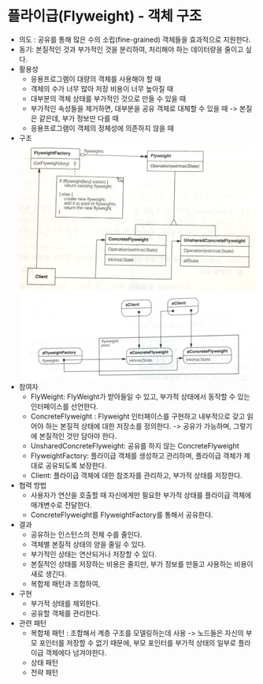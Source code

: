 # 플라이급(Flyweight) - 객체 구조 
* 의도 : 공유를 통해 많은 수의 소립(fine-grained) 객체들을 효과적으로 지원한다.
* 동기:  본질적인 것과 부가적인 것을 분리하여, 처리해야 하는 데이터량을 줄이고 싶다.
* 활용성 
	* 응용프로그램이 대량의 객체를 사용해야 할 때
	* 객체의 수가 너무 많아 저장 비용이 너무 높아질 때
	* 대부분의 객체 상태를 부가적인 것으로  만들 수 있을 때
	* 부가적인 속성들을 제거하면, 대부분을 공유 객체로 대체할 수 있을 때 -> 본질은 같은데, 부가 정보만 다를 때
	* 응용프로그램이 객체의 정체성에 의존하지 않을 때
* 구조
  ![Flyweight](/img/Flyweight.JPG)
  ![FlyweightModel](/img/FlyweightModel.JPG) 
* 참여자
	* FlyWeight: FlyWeight가 받아들일 수 있고, 부가적 상태에서 동작할 수 있는 인터페이스를 선언한다.
	* ConcreteFlyweight : Flyweight 인터페이스를 구현하고 내부적으로 갖고 읽어야 하는 본질적 상태에 대한 저장소를 정의한다. -> 공유가 가능하며, 그렇기에 본질적인 것만 담아야 한다.
	* UnsharedConcreteFlyweight: 공유를 하지 않는 ConcreteFlyweight
	* FlyweightFactory: 플라이급 객체를 생성하고 관리하며, 플라이급 객체가 제대로 공유되도록 보장한다.
	* Client: 플라이급 객체에 대한 참조자를 관리하고, 부가적 상태를 저장한다.
* 협력 방법
	* 사용자가 연산을 호출할 때 자신에게만 필요한 부가적 상태를 플라이급 객체에 매개변수로 전달한다.
	* ConcreteFlyweight를 FlyweightFactory를 통해서 공유한다.
* 결과
	* 공유하는 인스턴스의 전체 수를 줄인다.
	* 객체별 본질적 상태의 양을 줄일 수 있다.
	* 부가적인 상태는 연산되거나 저장할 수 있다.
	* 본질적인 상태를 저장하는 비용은 줄지만, 부가 정보를 만들고 사용하는 비용이 새로 생긴다.
	* 복합체 패턴과 조합하여,
* 구현
	* 부가적 상태를 제외한다.
	* 공유할 객체를 관리한다.
* 관련 패턴
	* 복합체 패턴 :  조합해서 계층 구조를 모델링하는데 사용 -> 노드들은 자신의 부모 포인터를 저장할 수 없기 때문에, 부모 포인터를 부가적 상태의 일부로 플라이급 객체에다 넘겨야한다.
	* 상태 패턴
	* 전략 패턴